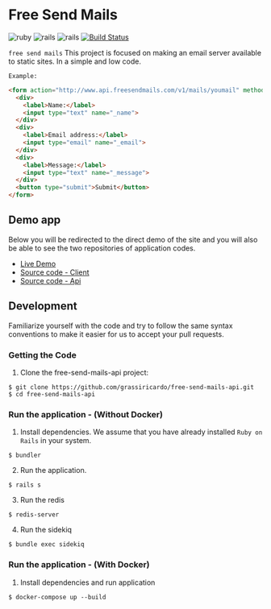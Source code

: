 # Free Send Mails

![ruby](https://img.shields.io/badge/Ruby-2.4.2-green.svg)
![rails](https://img.shields.io/badge/Rails-5.0.1-green.svg)
![rails](https://img.shields.io/docker/automated/jrottenberg/ffmpeg.svg)
[![Build Status](https://travis-ci.org/freesendmails/free-send-mails-api.svg?branch=master)](https://travis-ci.org/freesendmails/free-send-mails-api)

`free send mails` This project is focused on making an email server available to static sites. In a simple and low code.

`Example:`
```html
<form action="http://www.api.freesendmails.com/v1/mails/youmail" method="POST">
  <div>
    <label>Name:</label>
    <input type="text" name="_name">
  </div>
  <div>
    <label>Email address:</label>
    <input type="email" name="_email">
  </div>
  <div>
    <label>Message:</label>
    <input type="text" name="_message">
  </div>
  <button type="submit">Submit</button>
</form>
```

## Demo app

Below you will be redirected to the direct demo of the site and you will also be able to see the two repositories of application codes.

- [Live Demo](http://www.freesendmails.com/test-mail)
- [Source code - Client](https://github.com/grassiricardo/free-send-mails-client)
- [Source code - Api](https://github.com/grassiricardo/free-send-mails-api)

## Development

Familiarize yourself with the code and try to follow the same syntax conventions to make it easier for us to accept your pull requests.

### Getting the Code

1. Clone the free-send-mails-api project:

  ```shell
  $ git clone https://github.com/grassiricardo/free-send-mails-api.git
  $ cd free-send-mails-api
  ```

### Run the application - (Without Docker)

1. Install dependencies. We assume that you have already installed `Ruby on Rails` in your system.

  ```shell
  $ bundler
  ```

2. Run the application.

  ```shell
  $ rails s
  ```

3. Run the redis
  ```shell
  $ redis-server
  ```

4. Run the sidekiq
  ```shell
  $ bundle exec sidekiq
  ```

### Run the application - (With Docker)

1. Install dependencies and run application

  ```shell
  $ docker-compose up --build
  ```
